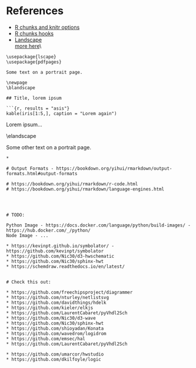 # References

* [R chunks and knitr options](https://yihui.org/knitr/options/)
* [R chunks hooks](https://yihui.org/knitr/hooks/)
* [Landscape](https://j-wang.blogspot.com/2015/03/landscape-and-portrait-in-rmarkdown.html)\
[more here](https://stackoverflow.com/questions/21840878/rotate-a-table-from-r-markdown-in-pdf)\
```
\usepackage{lscape}
\usepackage{pdfpages}

Some text on a portrait page.

\newpage
\blandscape

## Title, lorem ipsum

```{r, results = "asis"}
kable(iris[1:5,], caption = "Lorem again")
```
Lorem ipsum...

\elandscape

Some other text on a portrait page.
```
*

# Output Formats - https://bookdown.org/yihui/rmarkdown/output-formats.html#output-formats

# https://bookdown.org/yihui/rmarkdown/r-code.html
# https://bookdown.org/yihui/rmarkdown/language-engines.html




# TODO:

Python Image - https://docs.docker.com/language/python/build-images/ - https://hub.docker.com/_/python/
Node Image - ...

* https://kevinpt.github.io/symbolator/ - https://github.com/kevinpt/symbolator
* https://github.com/Nic30/d3-hwschematic
* https://github.com/Nic30/sphinx-hwt
* https://schemdraw.readthedocs.io/en/latest/


# Check this out:

* https://github.com/freechipsproject/diagrammer
* https://github.com/nturley/netlistsvg
* https://github.com/davidthings/hdelk
* https://github.com/kieler/elkjs
* https://github.com/LaurentCabaret/pyVhdl2Sch
* https://github.com/Nic30/d3-wave
* https://github.com/Nic30/sphinx-hwt
* https://github.com/shioyadan/Konata
* https://github.com/wavedrom/logidrom
* https://github.com/emsec/hal
* https://github.com/LaurentCabaret/pyVhdl2Sch

* https://github.com/umarcor/hwstudio
* https://github.com/dkilfoyle/logic